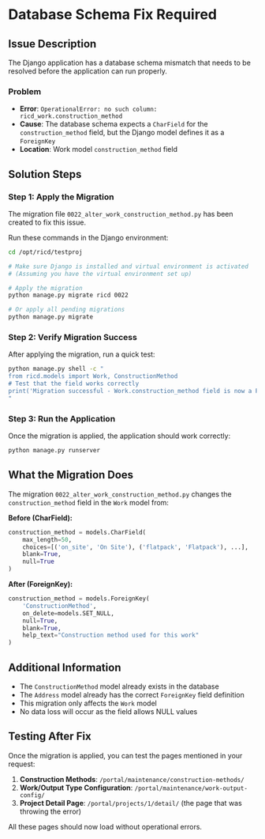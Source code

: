 # Database Schema Fix Required

## Issue Description
The Django application has a database schema mismatch that needs to be resolved before the application can run properly.

### Problem
- **Error**: `OperationalError: no such column: ricd_work.construction_method`
- **Cause**: The database schema expects a `CharField` for the `construction_method` field, but the Django model defines it as a `ForeignKey`
- **Location**: Work model `construction_method` field

## Solution Steps

### Step 1: Apply the Migration
The migration file `0022_alter_work_construction_method.py` has been created to fix this issue.

Run these commands in the Django environment:

```bash
cd /opt/ricd/testproj

# Make sure Django is installed and virtual environment is activated
# (Assuming you have the virtual environment set up)

# Apply the migration
python manage.py migrate ricd 0022

# Or apply all pending migrations
python manage.py migrate
```

### Step 2: Verify Migration Success
After applying the migration, run a quick test:

```bash
python manage.py shell -c "
from ricd.models import Work, ConstructionMethod
# Test that the field works correctly
print('Migration successful - Work.construction_method field is now a ForeignKey')
"
```

### Step 3: Run the Application
Once the migration is applied, the application should work correctly:

```bash
python manage.py runserver
```

## What the Migration Does

The migration `0022_alter_work_construction_method.py` changes the `construction_method` field in the `Work` model from:

**Before (CharField):**
```python
construction_method = models.CharField(
    max_length=50,
    choices=[('on_site', 'On Site'), ('flatpack', 'Flatpack'), ...],
    blank=True,
    null=True
)
```

**After (ForeignKey):**
```python
construction_method = models.ForeignKey(
    'ConstructionMethod',
    on_delete=models.SET_NULL,
    null=True,
    blank=True,
    help_text="Construction method used for this work"
)
```

## Additional Information

- The `ConstructionMethod` model already exists in the database
- The `Address` model already has the correct `ForeignKey` field definition
- This migration only affects the `Work` model
- No data loss will occur as the field allows NULL values

## Testing After Fix

Once the migration is applied, you can test the pages mentioned in your request:

1. **Construction Methods**: `/portal/maintenance/construction-methods/`
2. **Work/Output Type Configuration**: `/portal/maintenance/work-output-config/`
3. **Project Detail Page**: `/portal/projects/1/detail/` (the page that was throwing the error)

All these pages should now load without operational errors.